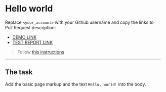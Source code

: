 # Hello world
Replace `<your_account>` with your Github username and copy the links to Pull Request description:
- [DEMO LINK](https://rstarovoit.github.io/layout_hello-world/)
- [TEST REPORT LINK](https://rstarovoit.github.io/layout_hello-world/report/html_report/)

> Follow [this instructions](https://mate-academy.github.io/layout_task-guideline/#how-to-solve-the-layout-tasks-on-github)
___

## The task
Add the basic page markup and the text `Hello, world!` into the body.
